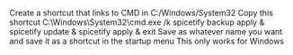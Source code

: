 Create a shortcut that links to CMD in C:/Windows/System32
Copy this shortcut 
C:\Windows\System32\cmd.exe /k spicetify backup apply & spicetify update & spicetify apply & exit
Save as whatever name you want and save it as a shortcut in the startup menu
This only works for Windows
